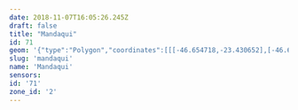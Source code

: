```yaml
---
date: 2018-11-07T16:05:26.245Z
draft: false
title: "Mandaqui"
id: 71
geom: '{"type":"Polygon","coordinates":[[[-46.654718,-23.430652],[-46.654491,-23.430794],[-46.654028,-23.430858],[-46.653162,-23.430608],[-46.652929,-23.430641],[-46.652673,-23.430918],[-46.651574,-23.431789],[-46.65124,-23.432333],[-46.651105,-23.432739],[-46.651093,-23.434979],[-46.651275,-23.43531],[-46.651581,-23.435538],[-46.651764,-23.435772],[-46.651874,-23.436014],[-46.652003,-23.436636],[-46.652146,-23.436939],[-46.652563,-23.437461],[-46.652697,-23.437549],[-46.653711,-23.437869],[-46.654183,-23.438136],[-46.654482,-23.438532],[-46.654958,-23.439644],[-46.654896,-23.440034],[-46.654312,-23.44106],[-46.654128,-23.442125],[-46.653406,-23.443191],[-46.653459,-23.443478],[-46.654148,-23.444322],[-46.654248,-23.444841],[-46.653842,-23.44603],[-46.653553,-23.446185],[-46.652642,-23.446249],[-46.652449,-23.446387],[-46.652301,-23.446649],[-46.652395,-23.4474],[-46.652178,-23.447827],[-46.652139,-23.448157],[-46.65224,-23.448408],[-46.652838,-23.44884],[-46.652908,-23.449042],[-46.652222,-23.450338],[-46.651841,-23.450825],[-46.651778,-23.451033],[-46.652116,-23.45316],[-46.652196,-23.453556],[-46.652269,-23.453617],[-46.652273,-23.454144],[-46.651055,-23.454795],[-46.649801,-23.455706],[-46.649261,-23.456545],[-46.648888,-23.456852],[-46.648758,-23.457958],[-46.648564,-23.45846],[-46.648503,-23.458825],[-46.64834,-23.458891],[-46.647803,-23.459555],[-46.647418,-23.460417],[-46.647349,-23.461215],[-46.647529,-23.461612],[-46.647535,-23.461868],[-46.647685,-23.462297],[-46.647892,-23.462451],[-46.64832,-23.463543],[-46.648681,-23.463912],[-46.648878,-23.464571],[-46.648817,-23.464612],[-46.648474,-23.464582],[-46.648422,-23.46464],[-46.647804,-23.465902],[-46.647894,-23.465939],[-46.647699,-23.466314],[-46.647618,-23.466463],[-46.647573,-23.466444],[-46.646741,-23.468069],[-46.646682,-23.46805],[-46.64628,-23.468633],[-46.645875,-23.469419],[-46.646766,-23.469507],[-46.648539,-23.469898],[-46.649228,-23.470354],[-46.650307,-23.4709],[-46.651466,-23.471219],[-46.651539,-23.471337],[-46.651313,-23.471767],[-46.650365,-23.472568],[-46.65019,-23.472855],[-46.649827,-23.473832],[-46.649898,-23.474729],[-46.650379,-23.475535],[-46.650496,-23.475843],[-46.650546,-23.476325],[-46.650411,-23.477219],[-46.650721,-23.477976],[-46.650902,-23.478908],[-46.651331,-23.479178],[-46.654158,-23.480289],[-46.654241,-23.480552],[-46.654147,-23.480871],[-46.655326,-23.481691],[-46.655052,-23.481887],[-46.65443,-23.482595],[-46.653197,-23.484472],[-46.653139,-23.484896],[-46.65284,-23.485696],[-46.652795,-23.486634],[-46.652462,-23.487511],[-46.652197,-23.487888],[-46.651224,-23.488813],[-46.64771,-23.488227],[-46.646362,-23.48734],[-46.645452,-23.487042],[-46.640845,-23.486807],[-46.640104,-23.486655],[-46.638102,-23.485632],[-46.637487,-23.485058],[-46.636781,-23.48412],[-46.636426,-23.483819],[-46.635827,-23.483467],[-46.635338,-23.483288],[-46.634763,-23.483176],[-46.632802,-23.483152],[-46.630933,-23.482769],[-46.630517,-23.482842],[-46.630157,-23.482769],[-46.629605,-23.482439],[-46.628204,-23.481319],[-46.62724,-23.480922],[-46.62678,-23.480547],[-46.626172,-23.480349],[-46.625086,-23.48037],[-46.624676,-23.480443],[-46.623752,-23.480934],[-46.623227,-23.481537],[-46.622241,-23.482302],[-46.62194,-23.481336],[-46.622039,-23.479702],[-46.621882,-23.479229],[-46.621705,-23.478912],[-46.621377,-23.478529],[-46.6207,-23.477371],[-46.619733,-23.476257],[-46.618523,-23.473603],[-46.618944,-23.473432],[-46.61907,-23.47332],[-46.619309,-23.473824],[-46.621583,-23.473144],[-46.621961,-23.473148],[-46.622066,-23.473265],[-46.622579,-23.473041],[-46.624692,-23.472557],[-46.625931,-23.472346],[-46.625961,-23.472497],[-46.626274,-23.472461],[-46.626258,-23.472373],[-46.627257,-23.471993],[-46.627857,-23.472037],[-46.62787,-23.471485],[-46.627744,-23.471364],[-46.627587,-23.471455],[-46.627534,-23.471409],[-46.62737,-23.4709],[-46.627328,-23.470609],[-46.627524,-23.470036],[-46.62839,-23.469535],[-46.630397,-23.46945],[-46.630816,-23.467115],[-46.630633,-23.466701],[-46.630176,-23.466363],[-46.629961,-23.466111],[-46.629729,-23.46504],[-46.629618,-23.464902],[-46.629234,-23.464665],[-46.629018,-23.464386],[-46.629007,-23.464206],[-46.629272,-23.463603],[-46.62937,-23.462454],[-46.629487,-23.462168],[-46.629954,-23.461925],[-46.630161,-23.461703],[-46.630212,-23.461527],[-46.63023,-23.460485],[-46.630378,-23.46025],[-46.6308,-23.459827],[-46.631398,-23.459573],[-46.632154,-23.459529],[-46.633526,-23.459243],[-46.633474,-23.459011],[-46.633785,-23.458726],[-46.633979,-23.457487],[-46.634273,-23.456771],[-46.635916,-23.454626],[-46.636813,-23.452525],[-46.636454,-23.451476],[-46.636685,-23.450344],[-46.636689,-23.450063],[-46.636041,-23.449433],[-46.635937,-23.449277],[-46.635967,-23.449018],[-46.636594,-23.4483],[-46.637523,-23.448432],[-46.637669,-23.448341],[-46.637854,-23.448011],[-46.637857,-23.447214],[-46.63769,-23.446729],[-46.637405,-23.446359],[-46.63714,-23.446208],[-46.636683,-23.445692],[-46.636597,-23.44548],[-46.636592,-23.445099],[-46.636257,-23.444835],[-46.636042,-23.444569],[-46.635571,-23.443778],[-46.634737,-23.443104],[-46.63437,-23.44294],[-46.633481,-23.442347],[-46.633082,-23.441799],[-46.632524,-23.440713],[-46.632185,-23.440364],[-46.631615,-23.439557],[-46.631573,-23.4394],[-46.631521,-23.439073],[-46.631632,-23.438404],[-46.631852,-23.437875],[-46.632303,-23.437605],[-46.632858,-23.437417],[-46.632938,-23.437309],[-46.632968,-23.437124],[-46.632832,-23.436691],[-46.632843,-23.436141],[-46.632669,-23.435553],[-46.632983,-23.434971],[-46.633661,-23.434236],[-46.634145,-23.433123],[-46.634164,-23.432795],[-46.633856,-23.43185],[-46.633838,-23.431598],[-46.633933,-23.43139],[-46.634214,-23.431129],[-46.634241,-23.431004],[-46.633847,-23.430198],[-46.63393,-23.429203],[-46.633789,-23.428291],[-46.634567,-23.42878],[-46.63477,-23.428813],[-46.634987,-23.428537],[-46.635078,-23.428204],[-46.635232,-23.427957],[-46.635627,-23.427743],[-46.635988,-23.427786],[-46.636653,-23.427978],[-46.636911,-23.427975],[-46.637088,-23.427938],[-46.637544,-23.42756],[-46.638102,-23.427286],[-46.639036,-23.427247],[-46.640518,-23.427657],[-46.64255,-23.427688],[-46.643864,-23.428246],[-46.644703,-23.428219],[-46.645411,-23.428375],[-46.646293,-23.428721],[-46.646498,-23.428941],[-46.64691,-23.429111],[-46.648129,-23.429203],[-46.649189,-23.429116],[-46.650205,-23.428628],[-46.650791,-23.428546],[-46.651121,-23.428688],[-46.65207,-23.42943],[-46.652772,-23.42955],[-46.654035,-23.430062],[-46.654718,-23.430652]]]}'
slug: 'mandaqui'
name: 'Mandaqui'
sensors:
id: '71'
zone_id: '2'
---
```

		